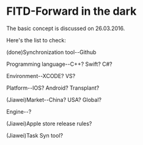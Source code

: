 # FITD-Forward in the dark
The basic concept is discussed on 26.03.2016.

Here's the list to check:

(done)Synchronization tool--Github

Programming language--C++? Swift? C#?

Environment--XCODE? VS?

Platform--IOS? Android? Transplant?

(Jiawei)Market--China? USA? Global?

Engine--?

(Jiawei)Apple store release rules?

(Jiawei)Task Syn tool?


